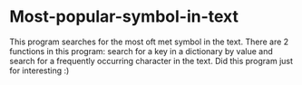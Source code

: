 # Most-popular-symbol-in-text
  This program searches for the most oft met symbol in the text. There are 2 functions in this program: search for a key in a dictionary by value and search for a frequently occurring character in the text. Did this program just for interesting :)

